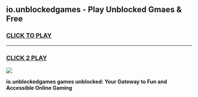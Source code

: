 
## io.unblockedgames - Play Unblocked Gmaes & Free
<h3>
<a href="https://news.freeplayer.one?title=io.unblockedgames&ref=23F">CLICK TO PLAY</a></h3>
<hr>

<h3>
<a href="https://news.freeplayer.one?title=io.unblockedgames&ref=23F">CLICK 2 PLAY</a>
  
</h3>

<a href="https://news.freeplayer.one?title=io.unblockedgames&ref=23F/"><img src="https://clearcache.store/games.png"></a>


**io.unblockedgames games unblocked: Your Gateway to Fun and Accessible Online Gaming**
